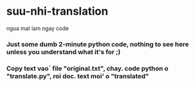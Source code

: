 # suu-nhi-translation
ngua mat lam ngay code

### Just some dumb 2-minute python code, nothing to see here unless you understand what it's for ;)


### Copy text vao` file "original.txt", chay. code python o "translate.py", roi doc. text moi' o "translated"
